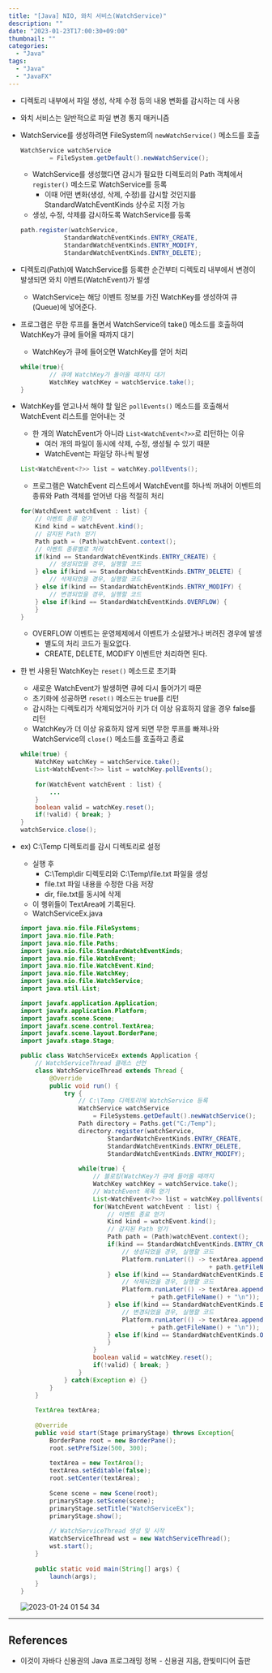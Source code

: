 ```yaml
---
title: "[Java] NIO, 와치 서비스(WatchService)"
description: ""
date: "2023-01-23T17:00:30+09:00"
thumbnail: ""
categories:
  - "Java"
tags:
  - "Java"
  - "JavaFX"
---
```

<!--more-->

- 디렉토리 내부에서 파일 생성, 삭제 수정 등의 내용 변화를 감시하는 데 사용
- 와치 서비스는 일반적으로 파일 변경 통지 매커니즘
- WatchService를 생성하려면 FileSystem의 `newWatchService()` 메소드를 호출
    
    ```java
    WatchService watchService 
    		= FileSystem.getDefault().newWatchService();
    ```
    
    - WatchService를 생성했다면 감시가 필요한 디렉토리의 Path 객체에서 `register()` 메소드로 WatchService를 등록
        - 이때 어떤 변화(생성, 삭제, 수정)를 감시할 것인지를 StandardWatchEventKinds 상수로 지정 가능
    - 생성, 수정, 삭제를 감시하도록 WatchService를 등록
    
    ```java
    path.register(watchService, 
    			StandardWatchEventKinds.ENTRY_CREATE,
    			StandardWatchEventKinds.ENTRY_MODIFY,
    			StandardWatchEventKinds.ENTRY_DELETE);
    ```
    
- 디렉토리(Path)에 WatchService를 등록한 순간부터 디렉토리 내부에서 변경이 발생되면 와치 이벤트(WatchEvent)가 발생
    - WatchService는 해당 이벤트 정보를 가진 WatchKey를 생성하여 큐(Queue)에 넣어준다.
- 프로그램은 무한 루프를 돌면서 WatchService의 take() 메소드를 호출하여 WatchKey가 큐에 들어올 때까지 대기
    - WatchKey가 큐에 들어오면 WatchKey를 얻어 처리
    
    ```java
    while(true){
    		// 큐에 WatchKey가 돌어올 때까지 대기
    		WatchKey watchKey = watchService.take();
    }
    ```
    
- WatchKey를 얻고나서 해야 할 일은 `pollEvents()` 메소드를 호출해서 WatchEvent 리스트를 얻어내는 것
    - 한 개의 WatchEvent가 아니라 `List<WatchEvent<?>>`로 리턴하는 이유
        - 여러 개의 파일이 동시에 삭제, 수정, 생성될 수 있기 때문
        - WatchEvent는 파일당 하나씩 발생
    
    ```java
    List<WatchEvent<?>> list = watchKey.pollEvents();
    ```
    
    - 프로그램은 WatchEvent 리스트에서 WatchEvent를 하나씩 꺼내어 이벤트의 종류와 Path 객체를 얻어낸 다음 적절히 처리
    
    ```java
    for(WatchEvent watchEvent : list) {
    	// 이벤트 종류 얻기
    	Kind kind = watchEvent.kind();
    	// 감지된 Path 얻기
    	Path path = (Path)watchEvent.context();
    	// 이벤트 종류별로 처리
    	if(kind == StandardWatchEventKinds.ENTRY_CREATE) {
    		// 생성되었을 경우, 실행할 코드
    	} else if(kind == StandardWatchEventKinds.ENTRY_DELETE) {
    		// 삭제되었을 경우, 실행할 코드
    	} else if(kind == StandardWatchEventKinds.ENTRY_MODIFY) {
    		// 변경되었을 경우, 실행할 코드
    	} else if(kind == StandardWatchEventKinds.OVERFLOW) {
    	}
    }
    ```
    
    - OVERFLOW 이벤트는 운영체제에서 이벤트가 소실됐거나 버려진 경우에 발생
        - 별도의 처리 코드가 필요없다.
        - CREATE, DELETE, MODIFY 이벤트만 처리하면 된다.
- 한 번 사용된 WatchKey는 `reset()` 메소드로 초기화
    - 새로운 WatchEvent가 발생하면 큐에 다시 들어가기 때문
    - 초기화에 성공하면 `reset()` 메소드는 true를 리턴
    - 감시하는 디렉토리가 삭제되었거아 키가 더 이상 유효하지 않을 경우 false를 리턴
    - WatchKey가 더 이상 유효하지 않게 되면 무한 루프를 빠져나와 WatchService의 `close()` 메소드를 호출하고 종료
    
    ```java
    while(true) {
    	WatchKey watchKey = watchService.take();
    	List<WatchEvent<?>> list = watchKey.pollEvents();
    	
    	for(WatchEvent watchEvent : list) {
    		...
    	}
    	boolean valid = watchKey.reset();
    	if(!valid) { break; }
    }
    watchService.close();
    ```
    
- ex) C:\Temp 디렉토리를 감시 디렉토리로 설정
    - 실행 후
        - C:\Temp\dir 디렉토리와 C:\Temp\file.txt 파일을 생성
        - file.txt 파일 내용을 수정한 다음 저장
        - dir, file.txt를 동시에 삭제
    - 이 행위들이 TextArea에 기록된다.
    - WatchServiceEx.java
    
    ```java
    import java.nio.file.FileSystems;
    import java.nio.file.Path;
    import java.nio.file.Paths;
    import java.nio.file.StandardWatchEventKinds;
    import java.nio.file.WatchEvent;
    import java.nio.file.WatchEvent.Kind;
    import java.nio.file.WatchKey;
    import java.nio.file.WatchService;
    import java.util.List;
    
    import javafx.application.Application;
    import javafx.application.Platform;
    import javafx.scene.Scene;
    import javafx.scene.control.TextArea;
    import javafx.scene.layout.BorderPane;
    import javafx.stage.Stage;
    
    public class WatchServiceEx extends Application {
    	// WatchServiceThread 클래스 선언
    	class WatchServiceThread extends Thread {
    		@Override
    		public void run() {
    			try {
    				// C:\Temp 디렉토리에 WatchService 등록
    				WatchService watchService 
    					= FileSystems.getDefault().newWatchService();
    				Path directory = Paths.get("C:/Temp");
    				directory.register(watchService, 
    						StandardWatchEventKinds.ENTRY_CREATE,
    						StandardWatchEventKinds.ENTRY_DELETE,
    						StandardWatchEventKinds.ENTRY_MODIFY);
    				
    				while(true) {
    					// 블로킹(WatchKey가 큐에 들어올 때까지
    					WatchKey watchKey = watchService.take();
    					// WatchEvent 목록 얻기
    					List<WatchEvent<?>> list = watchKey.pollEvents();
    					for(WatchEvent watchEvent : list) {
    						// 이벤트 종료 얻기
    						Kind kind = watchEvent.kind();
    						// 감지된 Path 얻기
    						Path path = (Path)watchEvent.context();
    						if(kind == StandardWatchEventKinds.ENTRY_CREATE) {
    							// 생성되었을 경우, 실행할 코드
    							Platform.runLater(() -> textArea.appendText("파일 생성됨 -> "
    													+ path.getFileName() + "\n"));
    						} else if(kind == StandardWatchEventKinds.ENTRY_DELETE) {
    							// 삭제되었을 경우, 실행할 코드
    							Platform.runLater(() -> textArea.appendText("파일 삭제됨 -> "
    									+ path.getFileName() + "\n"));
    						} else if(kind == StandardWatchEventKinds.ENTRY_MODIFY) {
    							// 변경되었을 경우, 실행할 코드
    							Platform.runLater(() -> textArea.appendText("파일 변경됨 -> "
    									+ path.getFileName() + "\n"));
    						} else if(kind == StandardWatchEventKinds.OVERFLOW) {
    						}
    					}
    					boolean valid = watchKey.reset();
    					if(!valid) { break; }
    				}
    			} catch(Exception e) {}
    		}
    	}
    	
    	TextArea textArea;
    	
    	@Override
    	public void start(Stage primaryStage) throws Exception{
    		BorderPane root = new BorderPane();
    		root.setPrefSize(500, 300);
    		
    		textArea = new TextArea();
    		textArea.setEditable(false);
    		root.setCenter(textArea);
    		
    		Scene scene = new Scene(root);
    		primaryStage.setScene(scene);
    		primaryStage.setTitle("WatchServiceEx");
    		primaryStage.show();
    		
    		// WatchServiceThread 생성 및 시작
    		WatchServiceThread wst = new WatchServiceThread();
    		wst.start();
    	}
    	
    	public static void main(String[] args) {
    		launch(args);
    	}
    }
    ```
    
    ![2023-01-24 01 54 34](/images/lang_java/NIO/watchService/2023-01-24_01_54_34.gif)

---

## References

- 이것이 자바다 신용권의 Java 프로그래밍 정복 - 신용권 지음, 한빛미디어 출판
